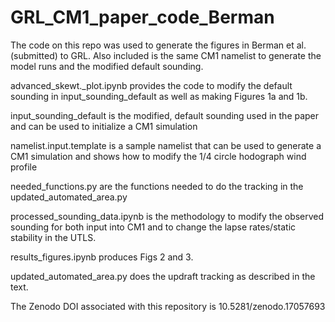 # GRL_CM1_paper_code_Berman


The code on this repo was used to generate the figures in Berman et al. (submitted) to GRL. 
Also included is the same CM1 namelist to generate the model runs and the modified default sounding. 

advanced_skewt._plot.ipynb provides the code to modify the default sounding in input_sounding_default as well as making Figures 1a and 1b. 

input_sounding_default is the modified, default sounding used in the paper and can be used to initialize a CM1 simulation

namelist.input.template is a sample namelist that can be used to generate a CM1 simulation and shows how to modify the 1/4 circle hodograph wind profile

needed_functions.py are the functions needed to do the tracking in the updated_automated_area.py

processed_sounding_data.ipynb is the methodology to modify the observed sounding for both input into CM1 and to change the lapse rates/static stability in the UTLS. 

results_figures.ipynb produces Figs 2 and 3. 

updated_automated_area.py does the updraft tracking as described in the text. 

The Zenodo DOI associated with this repository is 10.5281/zenodo.17057693
